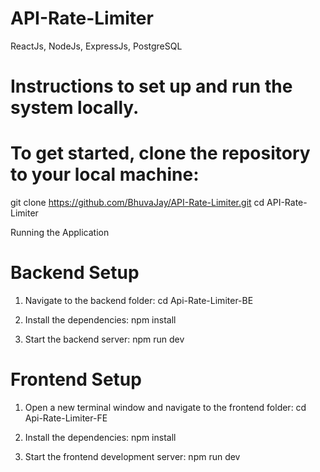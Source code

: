 # API-Rate-Limiter
ReactJs, NodeJs, ExpressJs, PostgreSQL

# Instructions to set up and run the system locally.
# To get started, clone the repository to your local machine:

git clone https://github.com/BhuvaJay/API-Rate-Limiter.git
cd API-Rate-Limiter

Running the Application

# Backend Setup
1. Navigate to the backend folder:
    cd Api-Rate-Limiter-BE

2. Install the dependencies:
    npm install

3. Start the backend server:
    npm run dev


# Frontend Setup
1. Open a new terminal window and navigate to the frontend folder:
    cd Api-Rate-Limiter-FE

2. Install the dependencies:
    npm install

3. Start the frontend development server:
    npm run dev
